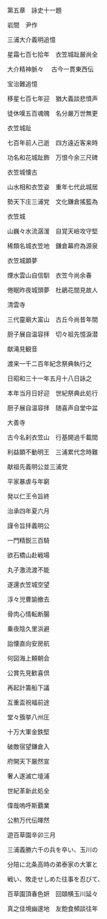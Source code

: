第五章　詠史十一題

岩間　尹作

三浦大介義明追憶

星霜七百七拾年　衣笠城趾厳尚全

大介精神脈々　 古今一貫東西伝

宝治難追憶

移星七百七年迎　猶大義談悲憤声

徒休嘆五百魂魄　名分嚴万世無更

衣笠城趾

七百年前人己逝　四方遠近客来時

功名和花城趾飾　万恨今余三尺碑

衣笠城懐古

山水相和衣笠姿　重年七代此城居

勢天下庄三浦党　文化鎌倉搖籃為

衣笠城

山巍々水流潺湲　自覚天嶮攻守堅

稀類名城衣笠地　鎌倉幕府為源泉

衣笠城顕夢

煙水雲山自信馴　衣笠今尚余春

倦眠昨夜城頭夢　杜鵑花間見故人

清雲寺

三代靈廟大富山　古丘今尚昔年間

厨子展自温容拝　切々祖先憶淚潜

献滝見観音

渡来一千二百年紀念祭典執行之

日昭和三十一年五月十八日詠之

本年当月日好迎　世紀祭典此処行

厨子展自温容拝　随喜声自堂中盆

大善寺

古今名刹衣笠山　行基開過千載間

利益顕不動明王　三浦累代念時難

献祖先義明公並三浦党

平家暴虐与年窮

発以仁王令旨終

治承四年夏六月

謹令旨拝義明公

一門精鋭三百騎

欲石橋山赴戦場

丸子激流渡不能

遂還衣笠城空望

淳々児曹諭撤去

骨肉心情転断腸

乗夜陰久里浜避

詒懐直向安房航

何図海上頼朝会

公賞先見歓喜倶

再起計籌船下議

互重盃祝福前途

堂々籏挙八州圧

十万大軍金鉄堅

破敵宿望鎌倉入

府開天下厳然宣

奢人遂滅亡壇浦

世紀革新此処全

偉哉嗚呼斯覇業

公勲万代伝暉然

遊百草園辛卯三月

三浦義勝六千の兵を卒い、玉川の

分陪に北条高時の弟泰家の大軍と

戦い、敗走せしめた往事を忍びて、

百草園頂春色妍　回頤横玉川延々

真之佳境幽邃地　友飽食頻談往年
